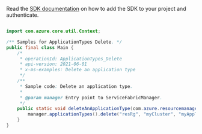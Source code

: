 Read the [SDK documentation](https://github.com/Azure/azure-sdk-for-java/blob/azure-resourcemanager-servicefabric_1.0.0-beta.2/sdk/servicefabric/azure-resourcemanager-servicefabric/README.md) on how to add the SDK to your project and authenticate.

```java

import com.azure.core.util.Context;

/** Samples for ApplicationTypes Delete. */
public final class Main {
    /*
     * operationId: ApplicationTypes_Delete
     * api-version: 2021-06-01
     * x-ms-examples: Delete an application type
     */
    /**
     * Sample code: Delete an application type.
     *
     * @param manager Entry point to ServiceFabricManager.
     */
    public static void deleteAnApplicationType(com.azure.resourcemanager.servicefabric.ServiceFabricManager manager) {
        manager.applicationTypes().delete("resRg", "myCluster", "myAppType", Context.NONE);
    }
}
```
